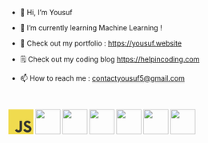 - 👋 Hi, I’m Yousuf

- 🌱 I’m currently learning Machine Learning !

- 📁 Check out my portfolio : https://yousuf.website

- 🗒️ Check out my coding blog https://helpincoding.com

- 📫 How to reach me : contactyousuf5@gmail.com


<br/>
<br/>

<img src="https://raw.githubusercontent.com/github/explore/80688e429a7d4ef2fca1e82350fe8e3517d3494d/topics/javascript/javascript.png" width="50" height="50">

<img src="https://yousuf.website/static/media/php.ac20571d.svg" width="50" height="50">

<img src="https://yousuf.website/static/media/python.e6d7dc73.svg" width="50" height="50">

<img src="https://github.com/coherencez/tech-logos/raw/master/react.png" width="50" height="50">

<img src="https://github.com/coherencez/tech-logos/raw/master/nodejs.png" width="50" height="50">

<img src="https://github.com/coherencez/tech-logos/raw/master/express.png" width="50" height="50">

<img src="https://yousuf.website/static/media/laravel.742529fa.svg" width="50" height="50">

<!---
yousufnoor5/yousufnoor5 is a ✨ special ✨ repository because its `README.md` (this file) appears on your GitHub profile.
You can click the Preview link to take a look at your changes.
--->
